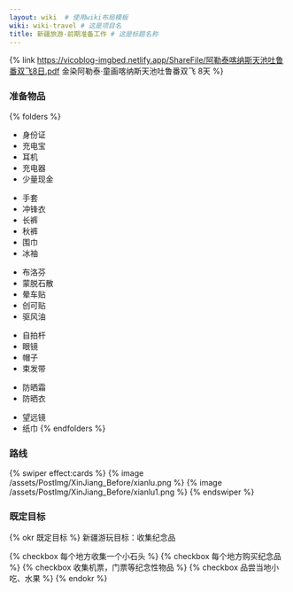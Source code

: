 ```yaml
---
layout: wiki  # 使用wiki布局模板
wiki: wiki-travel # 这是项目名
title: 新疆旅游-前期准备工作 # 这是标题名称
---
```


{% link https://vicoblog-imgbed.netlify.app/ShareFile/阿勒泰喀纳斯天池吐鲁番双飞8日.pdf 金染阿勒泰·童画喀纳斯天池吐鲁番双飞 8天  %}

### 准备物品
{% folders %}
<!-- folder 必备物品 -->
- 身份证  
- 充电宝  
- 耳机  
- 充电器  
- 少量现金  
<!-- folder 衣物保暖 -->
- 手套  
- 冲锋衣  
- 长裤  
- 秋裤  
- 围巾  
- 冰袖
<!-- folder 药物 -->
- 布洛芬  
- 蒙脱石散  
- 晕车贴  
- 创可贴  
- 驱风油
<!-- folder 拍照神器 -->
- 自拍杆  
- 眼镜  
- 帽子  
- 束发带
<!-- folder 防嗮 -->
- 防晒霜  
- 防晒衣  
<!-- folder 其他 -->
- 望远镜  
- 纸巾
{% endfolders %}

### 路线
{% swiper effect:cards %}
{% image /assets/PostImg/XinJiang_Before/xianlu.png %}
{% image /assets/PostImg/XinJiang_Before/xianlu1.png %}
{% endswiper %}

### 既定目标
{% okr 既定目标 %}
新疆游玩目标：收集纪念品
<!-- okr kr1 percent:1 -->
{% checkbox 每个地方收集一个小石头 %}
{% checkbox 每个地方购买纪念品 %}
{% checkbox 收集机票，门票等纪念性物品 %}
{% checkbox 品尝当地小吃、水果 %}
{% endokr %}
